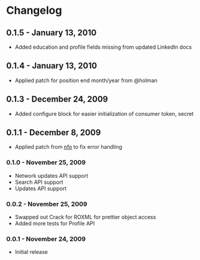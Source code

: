 # Changelog

##  0.1.5 - January 13, 2010
* Added education and profile fields missing from updated LinkedIn docs
##  0.1.4 - January 13, 2010

* Applied patch for position end month/year from @holman

##  0.1.3 - December 24, 2009

* Added configure block for easier initialization of consumer token, secret

##  0.1.1 - December 8, 2009

* Applied patch from [nfo](http://github.com/nfo) to fix error handling 

### 0.1.0 - November 25, 2009

* Network updates API support
* Search API support
* Updates API support

### 0.0.2 - November 25, 2009

* Swapped out Crack for ROXML for prettier object access
* Added more tests for Profile API

### 0.0.1 - November 24, 2009

* Initial release